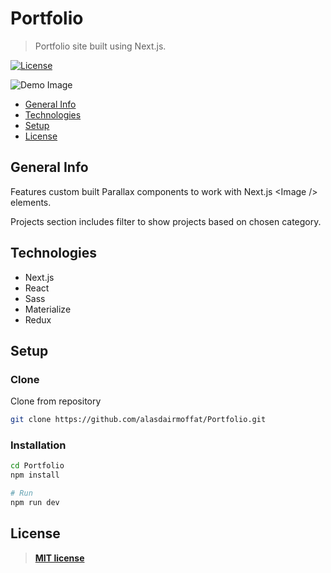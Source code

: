 # Portfolio

> Portfolio site built using Next.js.

[![License](https://img.shields.io/:license-mit-blue.svg?style=flat-square)](https://badges.mit-license.org)

![Demo Image](../assets/demo-image.png?raw=true)

- [General Info](#general-info)
- [Technologies](#technologies)
- [Setup](#setup)
- [License](#license)

## General Info

Features custom built Parallax components to work with Next.js \<Image /> elements.

Projects section includes filter to show projects based on chosen category.

## Technologies

- Next.js
- React
- Sass
- Materialize
- Redux

## Setup

### Clone

Clone from repository

```bash
git clone https://github.com/alasdairmoffat/Portfolio.git
```

### Installation

```bash
cd Portfolio
npm install

# Run
npm run dev
```

## License

> **[MIT license](https://opensource.org/licenses/mit-license.php)**

